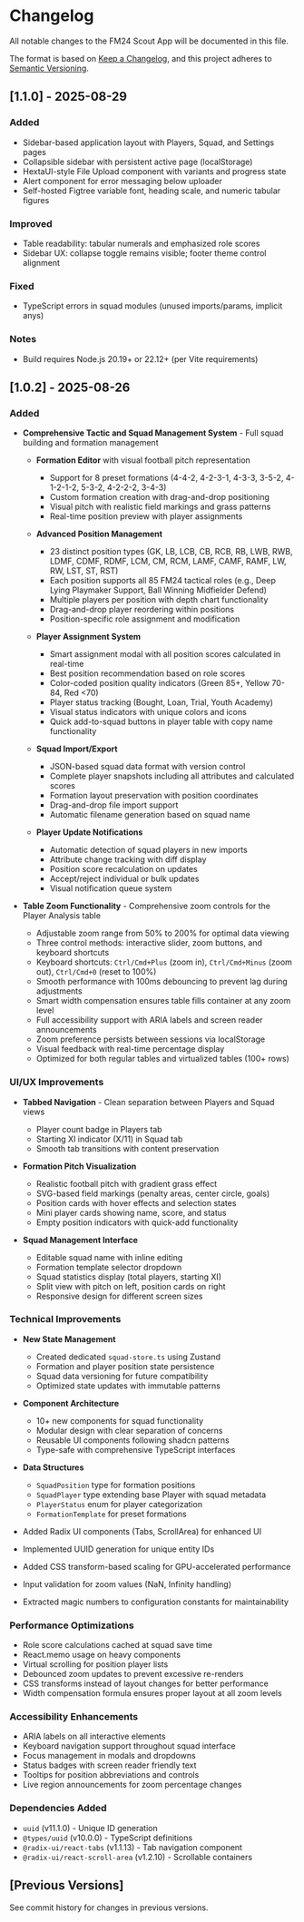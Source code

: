 # Changelog

All notable changes to the FM24 Scout App will be documented in this file.

The format is based on [Keep a Changelog](https://keepachangelog.com/en/1.0.0/),
and this project adheres to [Semantic Versioning](https://semver.org/spec/v2.0.0.html).

## [1.1.0] - 2025-08-29

### Added
- Sidebar-based application layout with Players, Squad, and Settings pages
- Collapsible sidebar with persistent active page (localStorage)
- HextaUI-style File Upload component with variants and progress state
- Alert component for error messaging below uploader
- Self-hosted Figtree variable font, heading scale, and numeric tabular figures

### Improved
- Table readability: tabular numerals and emphasized role scores
- Sidebar UX: collapse toggle remains visible; footer theme control alignment

### Fixed
- TypeScript errors in squad modules (unused imports/params, implicit anys)

### Notes
- Build requires Node.js 20.19+ or 22.12+ (per Vite requirements)

## [1.0.2] - 2025-08-26

### Added
- **Comprehensive Tactic and Squad Management System** - Full squad building and formation management
  - **Formation Editor** with visual football pitch representation
    - Support for 8 preset formations (4-4-2, 4-2-3-1, 4-3-3, 3-5-2, 4-1-2-1-2, 5-3-2, 4-2-2-2, 3-4-3)
    - Custom formation creation with drag-and-drop positioning
    - Visual pitch with realistic field markings and grass patterns
    - Real-time position preview with player assignments
  
  - **Advanced Position Management**
    - 23 distinct position types (GK, LB, LCB, CB, RCB, RB, LWB, RWB, LDMF, CDMF, RDMF, LCM, CM, RCM, LAMF, CAMF, RAMF, LW, RW, LST, ST, RST)
    - Each position supports all 85 FM24 tactical roles (e.g., Deep Lying Playmaker Support, Ball Winning Midfielder Defend)
    - Multiple players per position with depth chart functionality
    - Drag-and-drop player reordering within positions
    - Position-specific role assignment and modification
  
  - **Player Assignment System**
    - Smart assignment modal with all position scores calculated in real-time
    - Best position recommendation based on role scores
    - Color-coded position quality indicators (Green 85+, Yellow 70-84, Red <70)
    - Player status tracking (Bought, Loan, Trial, Youth Academy)
    - Visual status indicators with unique colors and icons
    - Quick add-to-squad buttons in player table with copy name functionality
  
  - **Squad Import/Export**
    - JSON-based squad data format with version control
    - Complete player snapshots including all attributes and calculated scores
    - Formation layout preservation with position coordinates
    - Drag-and-drop file import support
    - Automatic filename generation based on squad name
  
  - **Player Update Notifications**
    - Automatic detection of squad players in new imports
    - Attribute change tracking with diff display
    - Position score recalculation on updates
    - Accept/reject individual or bulk updates
    - Visual notification queue system

- **Table Zoom Functionality** - Comprehensive zoom controls for the Player Analysis table
  - Adjustable zoom range from 50% to 200% for optimal data viewing
  - Three control methods: interactive slider, zoom buttons, and keyboard shortcuts
  - Keyboard shortcuts: `Ctrl/Cmd+Plus` (zoom in), `Ctrl/Cmd+Minus` (zoom out), `Ctrl/Cmd+0` (reset to 100%)
  - Smooth performance with 100ms debouncing to prevent lag during adjustments
  - Smart width compensation ensures table fills container at any zoom level
  - Full accessibility support with ARIA labels and screen reader announcements
  - Zoom preference persists between sessions via localStorage
  - Visual feedback with real-time percentage display
  - Optimized for both regular tables and virtualized tables (100+ rows)

### UI/UX Improvements
- **Tabbed Navigation** - Clean separation between Players and Squad views
  - Player count badge in Players tab
  - Starting XI indicator (X/11) in Squad tab
  - Smooth tab transitions with content preservation
  
- **Formation Pitch Visualization**
  - Realistic football pitch with gradient grass effect
  - SVG-based field markings (penalty areas, center circle, goals)
  - Position cards with hover effects and selection states
  - Mini player cards showing name, score, and status
  - Empty position indicators with quick-add functionality
  
- **Squad Management Interface**
  - Editable squad name with inline editing
  - Formation template selector dropdown
  - Squad statistics display (total players, starting XI)
  - Split view with pitch on left, position cards on right
  - Responsive design for different screen sizes

### Technical Improvements
- **New State Management**
  - Created dedicated `squad-store.ts` using Zustand
  - Formation and player position state persistence
  - Squad data versioning for future compatibility
  - Optimized state updates with immutable patterns
  
- **Component Architecture**
  - 10+ new components for squad functionality
  - Modular design with clear separation of concerns
  - Reusable UI components following shadcn patterns
  - Type-safe with comprehensive TypeScript interfaces
  
- **Data Structures**
  - `SquadPosition` type for formation positions
  - `SquadPlayer` type extending base Player with squad metadata
  - `PlayerStatus` enum for player categorization
  - `FormationTemplate` for preset formations

- Added Radix UI components (Tabs, ScrollArea) for enhanced UI
- Implemented UUID generation for unique entity IDs
- Added CSS transform-based scaling for GPU-accelerated performance
- Input validation for zoom values (NaN, Infinity handling)
- Extracted magic numbers to configuration constants for maintainability

### Performance Optimizations
- Role score calculations cached at squad save time
- React.memo usage on heavy components
- Virtual scrolling for position player lists
- Debounced zoom updates to prevent excessive re-renders
- CSS transforms instead of layout changes for better performance
- Width compensation formula ensures proper layout at all zoom levels

### Accessibility Enhancements
- ARIA labels on all interactive elements
- Keyboard navigation support throughout squad interface
- Focus management in modals and dropdowns
- Status badges with screen reader friendly text
- Tooltips for position abbreviations and controls
- Live region announcements for zoom percentage changes

### Dependencies Added
- `uuid` (v11.1.0) - Unique ID generation
- `@types/uuid` (v10.0.0) - TypeScript definitions
- `@radix-ui/react-tabs` (v1.1.13) - Tab navigation component
- `@radix-ui/react-scroll-area` (v1.2.10) - Scrollable containers

## [Previous Versions]

See commit history for changes in previous versions.
